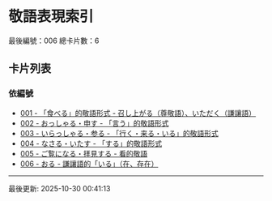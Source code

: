 # 敬語表現索引

最後編號：006
總卡片數：6

## 卡片列表

### 依編號
- [001 - 「食べる」的敬語形式 - 召し上がる（尊敬語）、いただく（謙讓語）](001_meshiagaru_itadaku.md) 
- [002 - おっしゃる・申す - 「言う」的敬語形式](002_ossharu_mousu.md) 
- [003 - いらっしゃる・参る - 「行く・来る・いる」的敬語形式](003_irassharu_mairu.md) 
- [004 - なさる・いたす - 「する」的敬語形式](004_nasaru_itasu.md) 
- [005 - ご覧になる・拝見する - 看的敬語](005_goran_haiken.md) 
- [006 - おる - 謙讓語的「いる」（在、存在）](006_oru.md) 

---
最後更新: 2025-10-30 00:41:13
